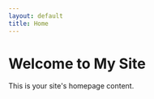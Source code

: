 ```yaml
---  
layout: default  
title: Home  
---  
```

# Welcome to My Site  
This is your site's homepage content.